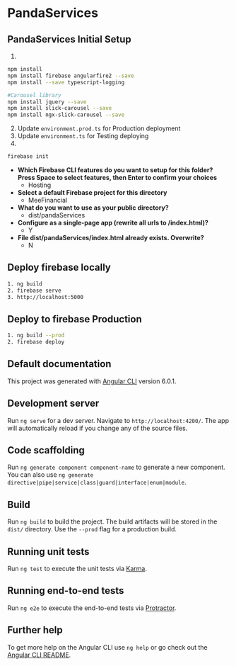 # PandaServices

## PandaServices Initial Setup

1. 
```bash
npm install
npm install firebase angularfire2 --save
npm install --save typescript-logging

#Carousel library
npm install jquery --save
npm install slick-carousel --save
npm install ngx-slick-carousel --save
```
2. Update `environment.prod.ts` for Production deployment
3. Update `environment.ts` for Testing deploying
4. 
```bash
firebase init
```
- **Which Firebase CLI features do you want to setup for this folder? Press Space to select features, then Enter to confirm your choices**
    - Hosting
- **Select a default Firebase project for this directory**
    - MeeFinancial
- **What do you want to use as your public directory?**
    - dist/pandaServices
- **Configure as a single-page app (rewrite all urls to /index.html)?**
    - Y
- **File dist/pandaServices/index.html already exists. Overwrite?**
    - N

## Deploy firebase locally
```bash
1. ng build
2. firebase serve
3. http://localhost:5000
```

## Deploy to firebase Production
```bash
1. ng build --prod
2. firebase deploy
```

## Default documentation

This project was generated with [Angular CLI](https://github.com/angular/angular-cli) version 6.0.1.

## Development server

Run `ng serve` for a dev server. Navigate to `http://localhost:4200/`. The app will automatically reload if you change any of the source files.

## Code scaffolding

Run `ng generate component component-name` to generate a new component. You can also use `ng generate directive|pipe|service|class|guard|interface|enum|module`.

## Build

Run `ng build` to build the project. The build artifacts will be stored in the `dist/` directory. Use the `--prod` flag for a production build.

## Running unit tests

Run `ng test` to execute the unit tests via [Karma](https://karma-runner.github.io).

## Running end-to-end tests

Run `ng e2e` to execute the end-to-end tests via [Protractor](http://www.protractortest.org/).

## Further help

To get more help on the Angular CLI use `ng help` or go check out the [Angular CLI README](https://github.com/angular/angular-cli/blob/master/README.md).